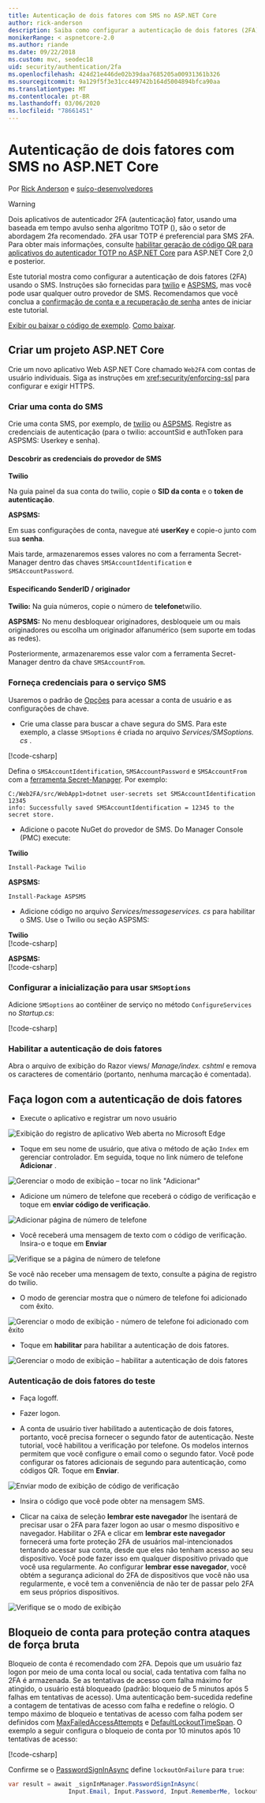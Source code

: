 ```yaml
---
title: Autenticação de dois fatores com SMS no ASP.NET Core
author: rick-anderson
description: Saiba como configurar a autenticação de dois fatores (2FA) com um aplicativo ASP.NET Core.
monikerRange: < aspnetcore-2.0
ms.author: riande
ms.date: 09/22/2018
ms.custom: mvc, seodec18
uid: security/authentication/2fa
ms.openlocfilehash: 424d21e446de02b39daa7685205a00931361b326
ms.sourcegitcommit: 9a129f5f3e31cc449742b164d5004894bfca90aa
ms.translationtype: MT
ms.contentlocale: pt-BR
ms.lasthandoff: 03/06/2020
ms.locfileid: "78661451"
---
```

# <a name="two-factor-authentication-with-sms-in-aspnet-core"></a>Autenticação de dois fatores com SMS no ASP.NET Core

Por [Rick Anderson](https://twitter.com/RickAndMSFT) e [suíço-desenvolvedores](https://github.com/Swiss-Devs)

>[!WARNING]
> Dois aplicativos de autenticador 2FA (autenticação) fator, usando uma baseada em tempo avulso senha algoritmo TOTP (), são o setor de abordagem 2fa recomendado. 2FA usar TOTP é preferencial para SMS 2FA. Para obter mais informações, consulte [habilitar geração de código QR para aplicativos do autenticador TOTP no ASP.NET Core](xref:security/authentication/identity-enable-qrcodes) para ASP.NET Core 2,0 e posterior.

Este tutorial mostra como configurar a autenticação de dois fatores (2FA) usando o SMS. Instruções são fornecidas para [twilio](https://www.twilio.com/) e [ASPSMS](https://www.aspsms.com/asp.net/identity/core/testcredits/), mas você pode usar qualquer outro provedor de SMS. Recomendamos que você conclua a [confirmação de conta e a recuperação de senha](xref:security/authentication/accconfirm) antes de iniciar este tutorial.

[Exibir ou baixar o código de exemplo](https://github.com/dotnet/AspNetCore.Docs/tree/master/aspnetcore/security/authentication/2fa/sample/Web2FA). [Como baixar](xref:index#how-to-download-a-sample).

## <a name="create-a-new-aspnet-core-project"></a>Criar um projeto ASP.NET Core

Crie um novo aplicativo Web ASP.NET Core chamado `Web2FA` com contas de usuário individuais. Siga as instruções em <xref:security/enforcing-ssl> para configurar e exigir HTTPS.

### <a name="create-an-sms-account"></a>Criar uma conta do SMS

Crie uma conta SMS, por exemplo, de [twilio](https://www.twilio.com/) ou [ASPSMS](https://www.aspsms.com/asp.net/identity/core/testcredits/). Registre as credenciais de autenticação (para o twilio: accountSid e authToken para ASPSMS: Userkey e senha).

#### <a name="figuring-out-sms-provider-credentials"></a>Descobrir as credenciais do provedor de SMS

**Twilio**

Na guia painel da sua conta do twilio, copie o **SID da conta** e o **token de autenticação**.

**ASPSMS:**

Em suas configurações de conta, navegue até **userKey** e copie-o junto com sua **senha**.

Mais tarde, armazenaremos esses valores no com a ferramenta Secret-Manager dentro das chaves `SMSAccountIdentification` e `SMSAccountPassword`.

#### <a name="specifying-senderid--originator"></a>Especificando SenderID / originador

**Twilio:** Na guia números, copie o número de **telefone**twilio.

**ASPSMS:** No menu desbloquear originadores, desbloqueie um ou mais originadores ou escolha um originador alfanumérico (sem suporte em todas as redes).

Posteriormente, armazenaremos esse valor com a ferramenta Secret-Manager dentro da chave `SMSAccountFrom`.

### <a name="provide-credentials-for-the-sms-service"></a>Forneça credenciais para o serviço SMS

Usaremos o padrão de [Opções](xref:fundamentals/configuration/options) para acessar a conta de usuário e as configurações de chave.

* Crie uma classe para buscar a chave segura do SMS. Para este exemplo, a classe `SMSoptions` é criada no arquivo *Services/SMSoptions. cs* .

[!code-csharp[](2fa/sample/Web2FA/Services/SMSoptions.cs)]

Defina o `SMSAccountIdentification`, `SMSAccountPassword` e `SMSAccountFrom` com a [ferramenta Secret-Manager](xref:security/app-secrets). Por exemplo:

```none
C:/Web2FA/src/WebApp1>dotnet user-secrets set SMSAccountIdentification 12345
info: Successfully saved SMSAccountIdentification = 12345 to the secret store.
```

* Adicione o pacote NuGet do provedor de SMS. Do Manager Console (PMC) execute:

**Twilio**

`Install-Package Twilio`

**ASPSMS:**

`Install-Package ASPSMS`

* Adicione código no arquivo *Services/messageservices. cs* para habilitar o SMS. Use o Twilio ou seção ASPSMS:

**Twilio**  
[!code-csharp[](2fa/sample/Web2FA/Services/MessageServices_twilio.cs)]

**ASPSMS:**  
[!code-csharp[](2fa/sample/Web2FA/Services/MessageServices_ASPSMS.cs)]

### <a name="configure-startup-to-use-smsoptions"></a>Configurar a inicialização para usar `SMSoptions`

Adicione `SMSoptions` ao contêiner de serviço no método `ConfigureServices` no *Startup.cs*:

[!code-csharp[](2fa/sample/Web2FA/Startup.cs?name=snippet1&highlight=4)]

### <a name="enable-two-factor-authentication"></a>Habilitar a autenticação de dois fatores

Abra o arquivo de exibição do Razor views/ *Manage/index. cshtml* e remova os caracteres de comentário (portanto, nenhuma marcação é comentada).

## <a name="log-in-with-two-factor-authentication"></a>Faça logon com a autenticação de dois fatores

* Execute o aplicativo e registrar um novo usuário

![Exibição do registro de aplicativo Web aberta no Microsoft Edge](2fa/_static/login2fa1.png)

* Toque em seu nome de usuário, que ativa o método de ação `Index` em gerenciar controlador. Em seguida, toque no link número de telefone **Adicionar** .

![Gerenciar o modo de exibição – tocar no link "Adicionar"](2fa/_static/login2fa2.png)

* Adicione um número de telefone que receberá o código de verificação e toque em **enviar código de verificação**.

![Adicionar página de número de telefone](2fa/_static/login2fa3.png)

* Você receberá uma mensagem de texto com o código de verificação. Insira-o e toque em **Enviar**

![Verifique se a página de número de telefone](2fa/_static/login2fa4.png)

Se você não receber uma mensagem de texto, consulte a página de registro do twilio.

* O modo de gerenciar mostra que o número de telefone foi adicionado com êxito.

![Gerenciar o modo de exibição - número de telefone foi adicionado com êxito](2fa/_static/login2fa5.png)

* Toque em **habilitar** para habilitar a autenticação de dois fatores.

![Gerenciar o modo de exibição – habilitar a autenticação de dois fatores](2fa/_static/login2fa6.png)

### <a name="test-two-factor-authentication"></a>Autenticação de dois fatores do teste

* Faça logoff.

* Fazer logon.

* A conta de usuário tiver habilitado a autenticação de dois fatores, portanto, você precisa fornecer o segundo fator de autenticação. Neste tutorial, você habilitou a verificação por telefone. Os modelos internos permitem que você configure o email como o segundo fator. Você pode configurar os fatores adicionais de segundo para autenticação, como códigos QR. Toque em **Enviar**.

![Enviar modo de exibição de código de verificação](2fa/_static/login2fa7.png)

* Insira o código que você pode obter na mensagem SMS.

* Clicar na caixa de seleção **lembrar este navegador** lhe isentará de precisar usar o 2FA para fazer logon ao usar o mesmo dispositivo e navegador. Habilitar o 2FA e clicar em **lembrar este navegador** fornecerá uma forte proteção 2FA de usuários mal-intencionados tentando acessar sua conta, desde que eles não tenham acesso ao seu dispositivo. Você pode fazer isso em qualquer dispositivo privado que você usa regularmente. Ao configurar **lembrar esse navegador**, você obtém a segurança adicional do 2FA de dispositivos que você não usa regularmente, e você tem a conveniência de não ter de passar pelo 2FA em seus próprios dispositivos.

![Verifique se o modo de exibição](2fa/_static/login2fa8.png)

## <a name="account-lockout-for-protecting-against-brute-force-attacks"></a>Bloqueio de conta para proteção contra ataques de força bruta

Bloqueio de conta é recomendado com 2FA. Depois que um usuário faz logon por meio de uma conta local ou social, cada tentativa com falha no 2FA é armazenada. Se as tentativas de acesso com falha máximo for atingido, o usuário está bloqueado (padrão: bloqueio de 5 minutos após 5 falhas em tentativas de acesso). Uma autenticação bem-sucedida redefine a contagem de tentativas de acesso com falha e redefine o relógio. O tempo máximo de bloqueio e tentativas de acesso com falha podem ser definidos com [MaxFailedAccessAttempts](/dotnet/api/microsoft.aspnetcore.identity.lockoutoptions.maxfailedaccessattempts) e [DefaultLockoutTimeSpan](/dotnet/api/microsoft.aspnetcore.identity.lockoutoptions.defaultlockouttimespan). O exemplo a seguir configura o bloqueio de conta por 10 minutos após 10 tentativas de acesso:

[!code-csharp[](2fa/sample/Web2FA/Startup.cs?name=snippet2&highlight=13-17)]

Confirme se o [PasswordSignInAsync](/dotnet/api/microsoft.aspnetcore.identity.signinmanager-1.passwordsigninasync) define `lockoutOnFailure` para `true`:

```csharp
var result = await _signInManager.PasswordSignInAsync(
                 Input.Email, Input.Password, Input.RememberMe, lockoutOnFailure: true);
```
